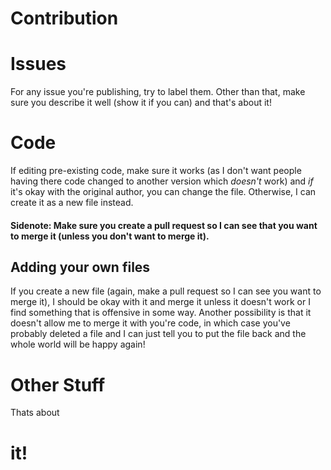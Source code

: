 # Contribution

# Issues

For any issue you're publishing, try to label them. Other than that, make sure you describe it well (show it if you can) and that's about it!

# Code

If editing pre-existing code, make sure it works (as I don't want people having there code changed to another version which *doesn't* work) and *if* it's okay with the original author,
you can change the file. Otherwise, I can create it as a new file instead. 

 #### Sidenote: Make sure you create a pull request so I can see that you want to merge it (unless you don't want to merge it).
 
## Adding your own files

If you create a new file (again, make a pull request so I can see you want to merge it), I should be okay with it and merge it unless it doesn't work or I find something that 
is offensive in some way. Another possibility is that it doesn't allow me to merge it with you're code, in which case you've probably deleted a file and I can just tell
you to put the file back and the whole world will be happy again!

# Other Stuff

Thats about 
# it!
